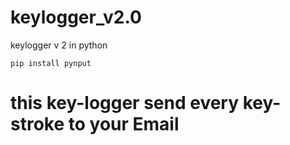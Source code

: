 # keylogger_v2.0
keylogger v 2 in python

    pip install pynput
  
# this key-logger send every key-stroke to your Email
